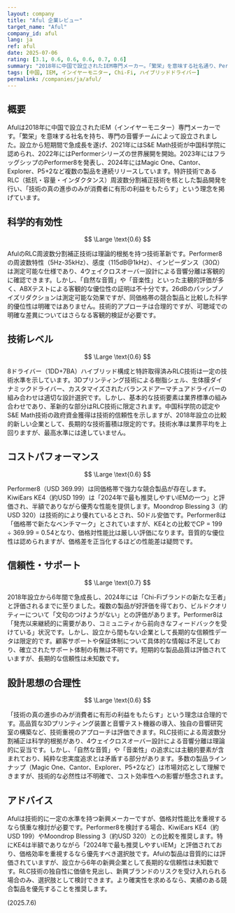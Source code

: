 ```yaml
---
layout: company
title: "Aful 企業レビュー"
target_name: "Aful"
company_id: aful
lang: ja
ref: aful
date: 2025-07-06
rating: [3.1, 0.6, 0.6, 0.6, 0.7, 0.6]
summary: "2018年に中国で設立されたIEM専門メーカー。「繁栄」を意味する社名通り、Performer8をはじめとする高品質インイヤーモニターで急成長。特許技術RLC周波数分割補正技術を核とした製品開発が特徴。2024年に複数の好評価製品をリリースし、Chi-Fiブランドの新たな王者と評価される。しかし、設立から間もなく長期的な信頼性は未知数。"
tags: [中国, IEM, インイヤーモニター, Chi-Fi, ハイブリッドドライバー]
permalink: /companies/ja/aful/
---
```


## 概要

Afulは2018年に中国で設立されたIEM（インイヤーモニター）専門メーカーです。「繁栄」を意味する社名を持ち、専門の音響チームによって設立されました。設立から短期間で急成長を遂げ、2021年にはS&E Math技術が中国科学院に認められ、2022年にはPerformerシリーズの世界展開を開始。2023年にはフラッグシップのPerformer8を発表し、2024年にはMagic One、Cantor、Explorer、P5+2など複数の製品を連続リリースしています。特許技術であるRLC（抵抗・容量・インダクタンス）周波数分割補正技術を核とした製品開発を行い、「技術の真の進歩のみが消費者に有形の利益をもたらす」という理念を掲げています。

## 科学的有効性

$$ \Large \text{0.6} $$

AfulのRLC周波数分割補正技術は理論的根拠を持つ技術革新です。Performer8の周波数特性（5Hz-35kHz）、感度（115dB@1kHz）、インピーダンス（30Ω）は測定可能な仕様であり、4ウェイクロスオーバー設計による音響分離は客観的に確認できます。しかし、「自然な音質」や「音楽性」といった主観的評価が多く、ABXテストによる客観的な優位性の証明は不十分です。26dBのパッシブノイズリダクションは測定可能な効果ですが、同価格帯の競合製品と比較した科学的優位性は明確ではありません。技術的アプローチは合理的ですが、可聴域での明確な差異についてはさらなる客観的検証が必要です。

## 技術レベル

$$ \Large \text{0.6} $$

8ドライバー（1DD+7BA）ハイブリッド構成と特許取得済みRLC技術は一定の技術水準を示しています。3Dプリンティング技術による樹脂シェル、生体膜ダイナミックドライバー、カスタマイズされたバランスドアーマチュアドライバーの組み合わせは適切な設計選択です。しかし、基本的な技術要素は業界標準の組み合わせであり、革新的な部分はRLC技術に限定されます。中国科学院の認定やS&E Math技術の政府資金獲得は技術的信頼性を示しますが、2018年設立の比較的新しい企業として、長期的な技術蓄積は限定的です。技術水準は業界平均を上回りますが、最高水準には達していません。

## コストパフォーマンス

$$ \Large \text{0.6} $$

Performer8（USD 369.99）は同価格帯で強力な競合製品が存在します。KiwiEars KE4（約USD 199）は「2024年で最も推奨しやすいIEMの一つ」と評価され、半額でありながら優秀な性能を提供します。Moondrop Blessing 3（約USD 320）は技術的により優れているとされ、50ドル安価です。Performer8は「価格帯で新たなベンチマーク」とされていますが、KE4との比較でCP = 199 ÷ 369.99 = 0.54となり、価格対性能比は厳しい評価になります。音質的な優位性は認められますが、価格差を正当化するほどの性能差は疑問です。

## 信頼性・サポート

$$ \Large \text{0.7} $$

2018年設立から6年間で急成長し、2024年には「Chi-Fiブランドの新たな王者」と評価されるまでに至りました。複数の製品が好評価を得ており、ビルドクオリティーについて「文句のつけようがない」との評価があります。Performer8は「発売以来継続的に需要があり、コミュニティから前向きなフィードバックを受けている」状況です。しかし、設立から間もない企業として長期的な信頼性データは限定的です。顧客サポートや保証体制について具体的な情報は不足しており、確立されたサポート体制の有無は不明です。短期的な製品品質は評価されていますが、長期的な信頼性は未知数です。

## 設計思想の合理性

$$ \Large \text{0.6} $$

「技術の真の進歩のみが消費者に有形の利益をもたらす」という理念は合理的です。高品質な3Dプリンティング装置と音響テスト機器の導入、独自の音響研究室の構築など、技術重視のアプローチは評価できます。RLC技術による周波数分割補正は科学的根拠があり、4ウェイクロスオーバー設計による音響分離は理論的に妥当です。しかし、「自然な音質」や「音楽性」の追求には主観的要素が含まれており、純粋な忠実度追求とは矛盾する部分があります。多数の製品ラインナップ（Magic One、Cantor、Explorer、P5+2など）は市場対応として理解できますが、技術的な必然性は不明確で、コスト効率性への影響が懸念されます。

## アドバイス

Afulは技術的に一定の水準を持つ新興メーカーですが、価格対性能比を重視するなら慎重な検討が必要です。Performer8を検討する場合、KiwiEars KE4（約USD 199）やMoondrop Blessing 3（約USD 320）との比較を推奨します。特にKE4は半額でありながら「2024年で最も推奨しやすいIEM」と評価されており、価格効率を重視するなら優先すべき選択肢です。Afulの製品は音質的には評価されていますが、設立から6年の新興企業として長期的な信頼性は未知数です。RLC技術の独自性に価値を見出し、新興ブランドのリスクを受け入れられる場合のみ、選択肢として検討できます。より確実性を求めるなら、実績のある競合製品を優先することを推奨します。

(2025.7.6)